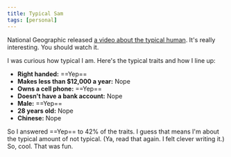 ```yaml
---
title: Typical Sam
tags: [personal]
---
```


National Geographic released [a video about the typical human](http://news.yahoo.com/s/yblog_thelookout/20110303/us_yblog_thelookout/the-most-typical-face-on-the-planet). It's really interesting. You should watch it.

I was curious how typical I am. Here's the typical traits and how I line up:

* **Right handed:** ==Yep==
* **Makes less than $12,000 a year:** Nope
* **Owns a cell phone:** ==Yep==
* **Doesn't have a bank account:** Nope
* **Male:** ==Yep==
* **28 years old:** Nope
* **Chinese:** Nope


So I answered ==Yep== to 42% of the traits. I guess that means I'm about the typical amount of not typical. (Ya, read that again. I felt clever writing it.) So, cool. That was fun.
